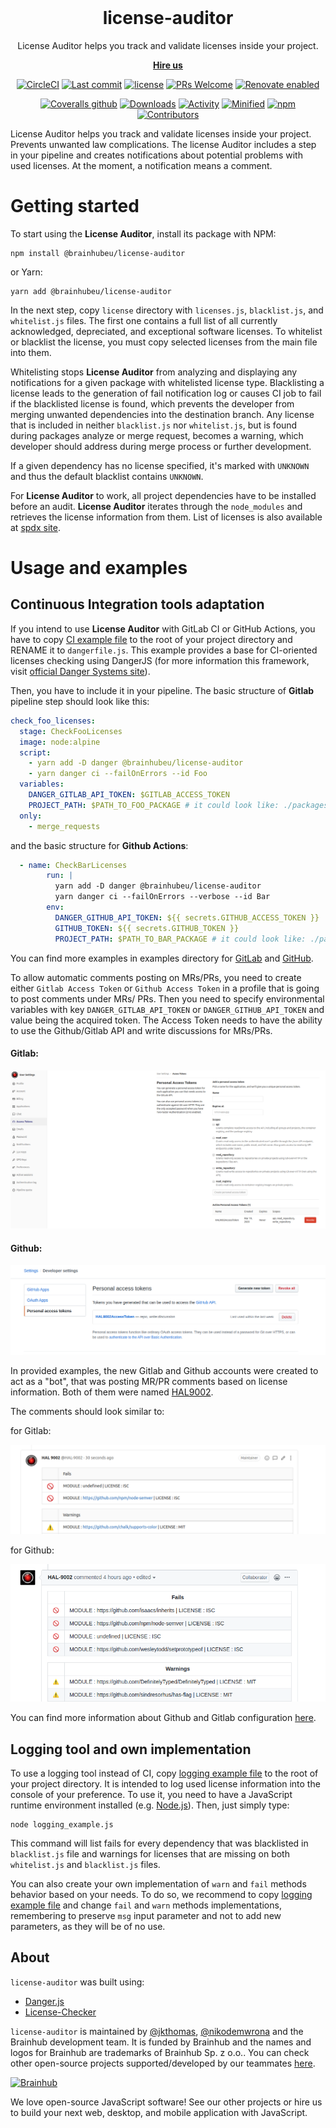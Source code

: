 <br/>
<h1 align="center">
  license-auditor
</h1>

<p align="center">
  License Auditor helps you track and validate licenses inside your project.
</p>

<p align="center">
  <strong>
    <a href="https://brainhub.eu/contact/">Hire us</a>
  </strong>
</p>

<div align="center">

  [![CircleCI](https://circleci.com/gh/brainhubeu/license-auditor.svg?style=svg)](https://circleci.com/gh/brainhubeu/license-auditor)
  [![Last commit](https://img.shields.io/github/last-commit/brainhubeu/license-auditor.svg)](https://github.com/brainhubeu/license-auditor/commits/master)
  [![license](https://img.shields.io/npm/l/@brainhubeu/license-auditor.svg)](https://github.com/brainhubeu/license-auditor/blob/master/LICENSE.md)
  [![PRs Welcome](https://img.shields.io/badge/PRs-welcome-brightgreen.svg)](http://makeapullrequest.com)
  [![Renovate enabled](https://img.shields.io/badge/renovate-enabled-brightgreen.svg)](https://renovatebot.com/)

  [![Coveralls github](https://img.shields.io/coveralls/github/brainhubeu/license-auditor.svg)](https://coveralls.io/github/brainhubeu/license-auditor?branch=master)
  [![Downloads](https://img.shields.io/npm/dm/@brainhubeu/license-auditor?color=blue)](https://www.npmjs.com/package/@brainhubeu/license-auditor)
  [![Activity](https://img.shields.io/github/commit-activity/m/brainhubeu/license-auditor.svg)](https://github.com/brainhubeu/license-auditor/commits/master)
  [![Minified](https://img.shields.io/bundlephobia/min/@brainhubeu/license-auditor?label=minified)](https://www.npmjs.com/package/@brainhubeu/license-auditor)
  [![npm](https://img.shields.io/npm/v/@brainhubeu/license-auditor.svg)](https://www.npmjs.com/package/@brainhubeu/license-auditor)
  [![Contributors](https://img.shields.io/github/contributors/brainhubeu/license-auditor?color=blue)](https://github.com/brainhubeu/license-auditor/graphs/contributors)
</div>

License Auditor helps you track and validate licenses inside your project. Prevents unwanted law complications. The license Auditor includes a step in your pipeline and creates notifications about potential problems with used licenses. At the moment, a notification means a comment.

# Getting started

To start using the **License Auditor**, install its package with NPM:
```command
npm install @brainhubeu/license-auditor
```
or Yarn:
```command
yarn add @brainhubeu/license-auditor
```

In the next step, copy `license` directory with `licenses.js`, `blacklist.js`, and `whitelist.js` files. The first one contains a full list of all currently acknowledged, depreciated, and exceptional software licenses. To whitelist or blacklist the license, you must copy selected licenses from the main file into them.

Whitelisting stops **License Auditor** from analyzing and displaying any notifications for a given package with whitelisted license type. Blacklisting a license leads to the generation of fail notification log or causes CI job to fail if the blacklisted license is found, which prevents the developer from merging unwanted dependencies into the destination branch. Any license that is included in neither `blacklist.js` nor `whitelist.js`, but is found during packages analyze or merge request, becomes a warning, which developer should address during merge process or further development.

If a given dependency has no license specified, it's marked with `UNKNOWN` and thus the default blacklist contains `UNKNOWN`.

For **License Auditor** to work, all project dependencies have to be installed before an audit. **License Auditor** iterates through the `node_modules` and retrieves the license information from them. List of licenses is also available at [spdx site](https://spdx.org/licenses/).

# Usage and examples
## Continuous Integration tools adaptation

If you intend to use **License Auditor** with GitLab CI or GitHub Actions, you have to copy [CI example file](./examples/ci_example.js) to the root of your project directory and RENAME it to `dangerfile.js`. This example provides a base for CI-oriented licenses checking using DangerJS (for more information this framework, visit [official Danger Systems site](https://danger.systems/js/)).

Then, you have to include it in your pipeline. The basic structure of **Gitlab** pipeline step should look like this:
```yaml
check_foo_licenses:
  stage: CheckFooLicenses
  image: node:alpine
  script:
    - yarn add -D danger @brainhubeu/license-auditor
    - yarn danger ci --failOnErrors --id Foo
  variables:
    DANGER_GITLAB_API_TOKEN: $GITLAB_ACCESS_TOKEN
    PROJECT_PATH: $PATH_TO_FOO_PACKAGE # it could look like: ./packages/web or ./server
  only:
    - merge_requests
```
and the basic structure for **Github Actions**:

```yaml
  - name: CheckBarLicenses
        run: |
          yarn add -D danger @brainhubeu/license-auditor
          yarn danger ci --failOnErrors --verbose --id Bar
        env:
          DANGER_GITHUB_API_TOKEN: ${{ secrets.GITHUB_ACCESS_TOKEN }}
          GITHUB_TOKEN: ${{ secrets.GITHUB_TOKEN }}
          PROJECT_PATH: $PATH_TO_BAR_PACKAGE # it could look like: ./packages/web or ./server
```

You can find more examples in examples directory for [GitLab](./examples/gitlab) and [GitHub](./examples/github).

To allow automatic comments posting on MRs/PRs, you need to create either ```Gitlab Access Token``` or ```Github Access Token``` in a profile that is going to post comments
under MRs/ PRs. Then you need to specify environmental variables with key ```DANGER_GITLAB_API_TOKEN``` or ```DANGER_GITHUB_API_TOKEN``` and value being the acquired token.
The Access Token needs to have the ability to use the Github/Gitlab API and write discussions for MRs/PRs.

#### Gitlab:
![Gitlab Access Token](./assets/gitlab_access_token_screenshot.png)

#### Github:
![Github Access Token](./assets/github_access_token_screenshot.png)

In provided examples, the new Gitlab and Github accounts were created to act as a "bot", that was posting MR/PR comments based on license information. Both of them were named [HAL9002](https://en.wikipedia.org/wiki/HAL_9000).

The comments should look similar to:

for Gitlab:

![Gitlab Comment Warn](./assets/gitlab_comments.png)

for Github:

![Gitlab Comment Error](./assets/github_comments.png)

You can find more information about Github and Gitlab configuration [here](https://danger.systems/js/guides/getting_started.html).

## Logging tool and own implementation

To use a logging tool instead of CI, copy [logging example file](./examples/logging_example.js) to the root of your project directory. It is intended to log used license information into the console of your preference. To use it, you need to have a JavaScript runtime environment installed (e.g. [Node.js](https://nodejs.org/en/)). Then, just simply type:
```command
node logging_example.js
```
This command will list fails for every dependency that was blacklisted in `blacklist.js` file and warnings for licenses that are missing on both `whitelist.js` and `blacklist.js` files.

You can also create your own implementation of `warn` and `fail` methods behavior based on your needs. To do so, we recommend to copy [logging example file](./examples/logging_example.js) and change `fail` and `warn` methods implementations, remembering to preserve `msg` input parameter and not to add new parameters, as they will be of no use.

## About
`license-auditor` was built using:
- [Danger.js](https://danger.systems/js/)
- [License-Checker](https://github.com/davglass/license-checker)

`license-auditor` is maintained by [@jkthomas](https://github.com/jkthomas), [@nikodemwrona](https://github.com/NikodemWrona) and the Brainhub development team. It is funded by Brainhub and the names and logos for Brainhub are trademarks of Brainhub Sp. z o.o.. You can check other open-source projects supported/developed by our teammates [here](https://brainhub.eu/?utm_source=github).

[![Brainhub](https://brainhub.eu/brainhub.svg)](https://brainhub.eu/?utm_source=github)

We love open-source JavaScript software! See our other projects or hire us to build your next web, desktop, and mobile application with JavaScript.
